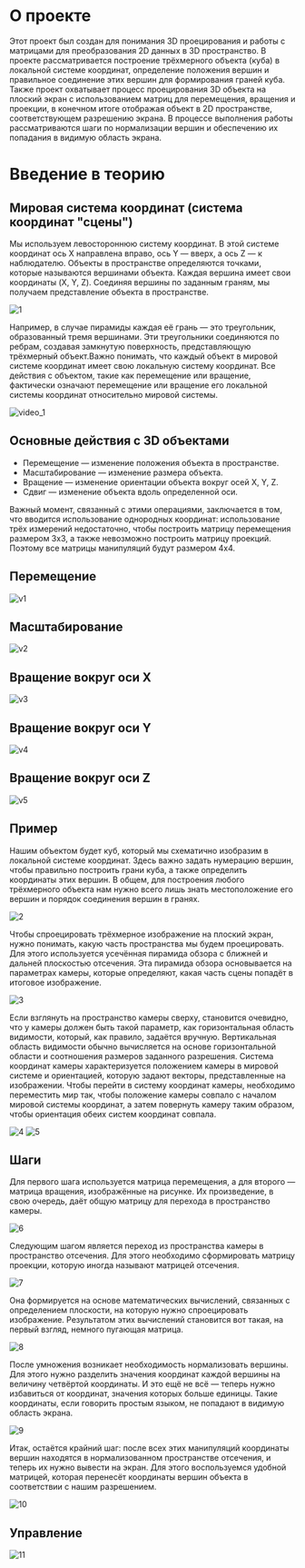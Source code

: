 # О проекте

Этот проект был создан для понимания 3D проецирования и работы с матрицами для преобразования 2D данных в 3D пространство. В проекте рассматривается построение трёхмерного объекта (куба) в локальной системе координат, определение положения вершин и правильное соединение этих вершин для формирования граней куба. Также проект охватывает процесс проецирования 3D объекта на плоский экран с использованием матриц для перемещения, вращения и проекции, в конечном итоге отображая объект в 2D пространстве, соответствующем разрешению экрана. В процессе выполнения работы рассматриваются шаги по нормализации вершин и обеспечению их попадания в видимую область экрана.

# Введение в теорию

## Мировая система координат (система координат "сцены")
Мы используем левостороннюю систему координат. В этой системе координат ось X направлена вправо, ось Y — вверх, а ось Z — к наблюдателю. Объекты в пространстве определяются точками, которые называются вершинами объекта. Каждая вершина имеет свои координаты (X, Y, Z). Соединяя вершины по заданным граням, мы получаем представление объекта в пространстве.

![1](https://github.com/user-attachments/assets/c8098025-b2ed-492d-9fe3-42ba6f3357d7)

Например, в случае пирамиды каждая её грань — это треугольник, образованный тремя вершинами. Эти треугольники соединяются по ребрам, создавая замкнутую поверхность, представляющую трёхмерный объект.Важно понимать, что каждый объект в мировой системе координат имеет свою локальную систему координат. Все действия с объектом, такие как перемещение или вращение, фактически означают перемещение или вращение его локальной системы координат относительно мировой системы.

![video_1](https://github.com/user-attachments/assets/3a9e6ecb-e6db-4a2c-842b-5fa91940c5b4)

## Основные действия с 3D объектами

-  Перемещение — изменение положения объекта в пространстве.
-  Масштабирование — изменение размера объекта.
-  Вращение — изменение ориентации объекта вокруг осей X, Y, Z.
-  Сдвиг — изменение объекта вдоль определенной оси.

Важный момент, связанный с этими операциями, заключается в том, что вводится использование однородных координат: использование трёх измерений недостаточно, чтобы построить матрицу перемещения размером 3x3, а также невозможно построить матрицу проекций. Поэтому все матрицы манипуляций будут размером 4x4.

## Перемещение

![v1](https://github.com/user-attachments/assets/e8792934-106c-4eb2-bd0c-9217d6f1707c)

## Масштабирование

![v2](https://github.com/user-attachments/assets/77b862f8-670c-4fc4-ac90-d3666490575f)

## Вращение вокруг оси X

![v3](https://github.com/user-attachments/assets/5917817f-363b-4af8-a1d7-b61ec6b02865)

## Вращение вокруг оси Y

![v4](https://github.com/user-attachments/assets/216175a8-97a7-437b-98c8-9cca2455f103)

## Вращение вокруг оси Z

![v5](https://github.com/user-attachments/assets/a451a625-7a09-4e72-b278-14a674f871e7)

## Пример

Нашим объектом будет куб, который мы схематично изобразим в локальной системе координат. Здесь важно задать нумерацию вершин, чтобы правильно построить грани куба, а также определить координаты этих вершин. В общем, для построения любого трёхмерного объекта нам нужно всего лишь знать местоположение его вершин и порядок соединения вершин в гранях.

![2](https://github.com/user-attachments/assets/4371da8c-2de8-4937-8037-86cdbfa4c2eb)

Чтобы спроецировать трёхмерное изображение на плоский экран, нужно понимать, какую часть пространства мы будем проецировать. Для этого используется усечённая пирамида обзора с ближней и дальней плоскостью отсечения. Эта пирамида обзора основывается на параметрах камеры, которые определяют, какая часть сцены попадёт в итоговое изображение. 

![3](https://github.com/user-attachments/assets/9ee82bb4-3328-4717-9754-7b1143c1285c)

Если взглянуть на пространство камеры сверху, становится очевидно, что у камеры должен быть такой параметр, как горизонтальная область видимости, который, как правило, задаётся вручную. Вертикальная область видимости обычно вычисляется на основе горизонтальной области и соотношения размеров заданного разрешения. Система координат камеры характеризуется положением камеры в мировой системе и ориентацией, которую задают векторы, представленные на изображении. Чтобы перейти в систему координат камеры, необходимо переместить мир так, чтобы положение камеры совпало с началом мировой системы координат, а затем повернуть камеру таким образом, чтобы ориентация обеих систем координат совпала.

![4](https://github.com/user-attachments/assets/27964d5e-52c1-4317-89b9-f74605df060c)
![5](https://github.com/user-attachments/assets/5a854dc4-2518-43e9-97c7-45bc88bf4696)

## Шаги

Для первого шага используется матрица перемещения, а для второго — матрица вращения, изображённые на рисунке. Их произведение, в свою очередь, даёт общую матрицу для перехода в пространство камеры.

![6](https://github.com/user-attachments/assets/e0026ca8-680b-47cb-88f2-5a9bbf945abb)

Следующим шагом является переход из пространства камеры в пространство отсечения. Для этого необходимо сформировать матрицу проекции, которую иногда называют матрицей отсечения.

![7](https://github.com/user-attachments/assets/d1cf504b-e4c1-48e6-8538-1f989b8e30f7)

Она формируется на основе математических вычислений, связанных с определением плоскости, на которую нужно спроецировать изображение. Результатом этих вычислений становится вот такая, на первый взгляд, немного пугающая матрица.
 
![8](https://github.com/user-attachments/assets/9ad614cd-8d24-4e7d-94b6-4882710cfc50)

После умножения возникает необходимость нормализовать вершины. Для этого нужно разделить значения координат каждой вершины на величину четвёртой координаты. И это ещё не всё — теперь нужно избавиться от координат, значения которых больше единицы. Такие координаты, если говорить простым языком, не попадают в видимую область экрана.

![9](https://github.com/user-attachments/assets/81ce99a3-4a79-4ffc-ba29-bf2e38955277)

Итак, остаётся крайний шаг: после всех этих манипуляций координаты вершин находятся в нормализованном пространстве отсечения, и теперь их нужно вывести на экран. Для этого воспользуемся удобной матрицей, которая перенесёт координаты вершин объекта в соответствии с нашим разрешением.
 
![10](https://github.com/user-attachments/assets/032d1cdf-a0a8-4e3c-ad15-7e6f2ead21d9)

## Управление

![11](https://github.com/user-attachments/assets/367e9dca-f583-4206-bc7a-6960796eff0e)
